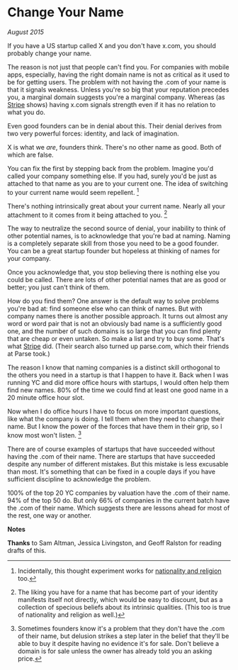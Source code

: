 # Change Your Name

_August 2015_

If you have a US startup called X and you don't have x.com, you should probably change your name.

The reason is not just that people can't find you. For companies with mobile apps, especially, having the right domain name is not as critical as it used to be for getting users. The problem with not having the .com of your name is that it signals weakness. Unless you're so big that your reputation precedes you, a marginal domain suggests you're a marginal company. Whereas (as [Stripe](http://stripe.com) shows) having x.com signals strength even if it has no relation to what you do.

Even good founders can be in denial about this. Their denial derives from two very powerful forces: identity, and lack of imagination.

X is what we _are_, founders think. There's no other name as good. Both of which are false.

You can fix the first by stepping back from the problem. Imagine you'd called your company something else. If you had, surely you'd be just as attached to that name as you are to your current one. The idea of switching to your current name would seem repellent. [^1]

There's nothing intrinsically great about your current name. Nearly all your attachment to it comes from it being attached to you. [^2]

The way to neutralize the second source of denial, your inability to think of other potential names, is to acknowledge that you're bad at naming. Naming is a completely separate skill from those you need to be a good founder. You can be a great startup founder but hopeless at thinking of names for your company.

Once you acknowledge that, you stop believing there is nothing else you could be called. There are lots of other potential names that are as good or better; you just can't think of them.

How do you find them? One answer is the default way to solve problems you're bad at: find someone else who can think of names. But with company names there is another possible approach. It turns out almost any word or word pair that is not an obviously bad name is a sufficiently good one, and the number of such domains is so large that you can find plenty that are cheap or even untaken. So make a list and try to buy some. That's what [Stripe](http://www.quora.com/How-did-Stripe-come-up-with-its-name?share=1) did. (Their search also turned up parse.com, which their friends at Parse took.)

The reason I know that naming companies is a distinct skill orthogonal to the others you need in a startup is that I happen to have it. Back when I was running YC and did more office hours with startups, I would often help them find new names. 80% of the time we could find at least one good name in a 20 minute office hour slot.

Now when I do office hours I have to focus on more important questions, like what the company is doing. I tell them when they need to change their name. But I know the power of the forces that have them in their grip, so I know most won't listen. [^3]

There are of course examples of startups that have succeeded without having the .com of their name. There are startups that have succeeded despite any number of different mistakes. But this mistake is less excusable than most. It's something that can be fixed in a couple days if you have sufficient discipline to acknowledge the problem.

100% of the top 20 YC companies by valuation have the .com of their name. 94% of the top 50 do. But only 66% of companies in the current batch have the .com of their name. Which suggests there are lessons ahead for most of the rest, one way or another.

**Notes**

[^1]: Incidentally, this thought experiment works for [nationality and religion](http://www.paulgraham.com/identity.html) too.

[^2]: The liking you have for a name that has become part of your identity manifests itself not directly, which would be easy to discount, but as a collection of specious beliefs about its intrinsic qualities. (This too is true of nationality and religion as well.)

[^3]: Sometimes founders know it's a problem that they don't have the .com of their name, but delusion strikes a step later in the belief that they'll be able to buy it despite having no evidence it's for sale. Don't believe a domain is for sale unless the owner has already told you an asking price.

**Thanks** to Sam Altman, Jessica Livingston, and Geoff Ralston for reading drafts of this.